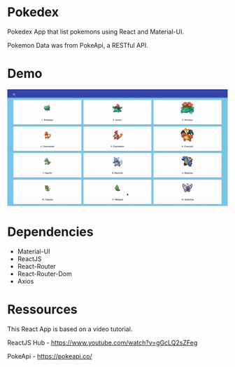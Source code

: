 # Pokedex
Pokedex App that list pokemons using React and Material-UI. 

Pokemon Data was from PokeApi, a RESTful API. 


# Demo 

![Demo](./client/public/ezgif.com-gif-maker%20(9).gif)

# Dependencies
- Material-UI 
- ReactJS
- React-Router
- React-Router-Dom
- Axios

# Ressources
This React App is based on a video tutorial. 

ReactJS Hub - https://www.youtube.com/watch?v=gGcLQ2sZFeg

PokeApi - https://pokeapi.co/